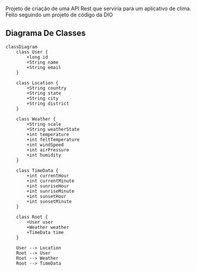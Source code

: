 Projeto de criação de uma API Rest que serviria para um aplicativo de clima. Feito seguindo um projeto de código da DIO

## Diagrama De Classes
```mermaid
classDiagram
    class User {
        +long id
        +String name
        +String email
    }
    
    class Location {
        +String country
        +String state
        +String city
        +String district
    }

    class Weather {
        +String scale
        +String weatherState
        +int temperature
        +int feltTemperature
        +int windSpeed
        +int airPressure
        +int humidity
    }
    
    class TimeData {
        +int currentHour
        +int currentMinute
        +int sunriseHour
        +int sunriseMinute
        +int sunsetHour
        +int sunsetMinute
    }
    
    class Root {
        +User user
        +Weather weather
        +TimeData time
    }

    User --> Location
    Root --> User
    Root --> Weather
    Root --> TimeData
```
